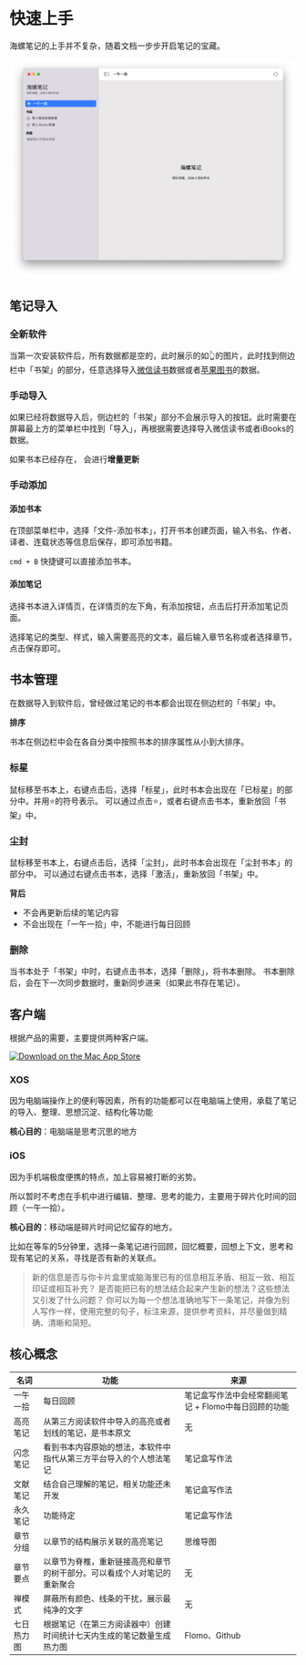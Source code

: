 # 快速上手
海螺笔记的上手并不复杂，随着文档一步步开启笔记的宝藏。

![](/images/app/20220811183628.png)

## 笔记导入
### 全新软件
当第一次安装软件后，所有数据都是空的，此时展示的如👆的图片，此时找到侧边栏中「书架」的部分，任意选择导入[微信读书](/import/weread)数据或者[苹果图书](/import)的数据。


### 手动导入
如果已经将数据导入后，侧边栏的「书架」部分不会展示导入的按钮。此时需要在屏幕最上方的菜单栏中找到「导入」，再根据需要选择导入微信读书或者iBooks的数据。

如果书本已经存在， 会进行**增量更新**

### 手动添加
#### 添加书本
在顶部菜单栏中，选择「文件-添加书本」，打开书本创建页面，输入书名、作者、译者、连载状态等信息后保存，即可添加书籍。

`cmd + B` 快捷键可以直接添加书本。

#### 添加笔记
选择书本进入详情页，在详情页的左下角，有添加按钮，点击后打开添加笔记页面。

选择笔记的类型、样式，输入需要高亮的文本，最后输入章节名称或者选择章节，点击保存即可。

## 书本管理
在数据导入到软件后，曾经做过笔记的书本都会出现在侧边栏的「书架」中。

**排序**

书本在侧边栏中会在各自分类中按照书本的排序属性从小到大排序。

### 标星
鼠标移至书本上，右键点击后，选择「标星」，此时书本会出现在「已标星」的部分中。并用⭐️的符号表示。
可以通过点击⭐️，或者右键点击书本，重新放回「书架」中。

### 尘封
鼠标移至书本上，右键点击后，选择「尘封」，此时书本会出现在「尘封书本」的部分中。
可以通过右键点击书本，选择「激活」，重新放回「书架」中。

**背后**
- 不会再更新后续的笔记内容
- 不会出现在「一午一拾」中，不能进行每日回顾

### 删除
当书本处于「书架」中时，右键点击书本，选择「删除」，将书本删除。
书本删除后，会在下一次同步数据时，重新同步进来（如果此书存在笔记）。

## 客户端
根据产品的需要，主要提供两种客户端。

[![Download on the Mac App Store](https://highlights.ink/images/download/Download_on_the_App_Store_Badge_US-UK_RGB_blk_092917.svg)](https://apps.apple.com/cn/app/id1638167076)

### XOS
因为电脑端操作上的便利等因素，所有的功能都可以在电脑端上使用，承载了笔记的导入、整理、思想沉淀、结构化等功能

**核心目的**：电脑端是思考沉思的地方

### iOS
因为手机端极度便携的特点，加上容易被打断的劣势。

所以暂时不考虑在手机中进行编辑、整理、思考的能力，主要用于碎片化时间的回顾（一午一拾）。

**核心目的**：移动端是碎片时间记忆留存的地方。

比如在等车的5分钟里，选择一条笔记进行回顾，回忆概要，回想上下文，思考和现有笔记的关系，寻找是否有新的关联点。
> 新的信息是否与你卡片盒里或脑海里已有的信息相互矛盾、相互一致、相互印证或相互补充？
> 是否能把已有的想法结合起来产生新的想法？这些想法又引发了什么问题？
> 你可以为每一个想法准确地写下一条笔记，并像为别人写作一样，使用完整的句子，标注来源，提供参考资料，并尽量做到精确、清晰和简短。

## 核心概念

| 名词 | 功能 | 来源 |
| -- | -- | -- |
| 一午一拾 | 每日回顾 | 笔记盒写作法中会经常翻阅笔记 + Flomo中每日回顾的功能 |
| 高亮笔记 | 从第三方阅读软件中导入的高亮或者划线的笔记，是书本原文 | 无 |
| 闪念笔记 | 看到书本内容原始的想法，本软件中指代从第三方平台导入的个人想法笔记 | 笔记盒写作法 | 
| 文献笔记 | 结合自己理解的笔记，相关功能还未开发 | 笔记盒写作法 | 
| 永久笔记 | 功能待定 | 笔记盒写作法 | 
| 章节分组 | 以章节的结构展示关联的高亮笔记 | 思维导图 |
| 章节要点 | 以章节为脊椎，重新链接高亮和章节的树干部分。可以看成个人对笔记的重新聚合 | 无 |
| 禅模式 | 屏蔽所有颜色、线条的干扰，展示最纯净的文字 | 无 |
| 七日热力图 | 根据笔记（在第三方阅读器中）创建时间统计七天内生成的笔记数量生成热力图 | Flomo、Github |